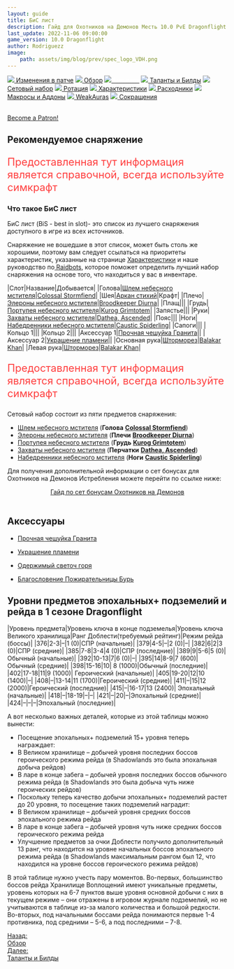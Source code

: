 ```yaml
---
layout: guide
title: БиС лист
description: Гайд для Охотников на Демонов Месть 10.0 PvE Dragonflight
last_update: 2022-11-06 09:00:00
game_version: 10.0 Dragonflight
author: Rodriguezz
image:
    path: assets/img/blog/prev/spec_logo_VDH.png
---
```


<div id="smooth-nav-outer">
<a href="{{ site.url }}/guide/vengeance/changes-patch.html"><img src="https://wow.zamimg.com/images/wow/icons/medium/inv_misc_spyglass_02.jpg"> Изменения в патче</a>
<a href="{{ site.url }}/guide/vengeance/overview.html"><img src="https://wow.zamimg.com/images/wow/icons/medium/inv_misc_spyglass_02.jpg"> Обзор</a>
<a href="{{ site.url }}/guide/vengeance/gear.html"><img src="https://wow.zamimg.com/images/wow/icons/medium/inv_chest_chain_03.jpg"><span style="color: white;"> Бис лист</span></a>
<a href="{{ site.url }}/guide/vengeance/talent-builds.html"><img src="https://wow.zamimg.com/images/wow/icons/medium/ability_marksmanship.jpg"> Таланты и Билды</a>
<a href="{{ site.url }}/guide/vengeance/Set-bonuses.html"><img src="https://wow.zamimg.com/images/wow/icons/medium/wow_token01.jpg"> Сетовый набор</a>
<a href="{{ site.url }}/guide/vengeance/rotation-priority.html"><img src="https://wow.zamimg.com/images/wow/icons/medium/wow_token01.jpg"> Ротация</a>
<a href="{{ site.url }}/guide/vengeance/stats.html"><img src="https://wow.zamimg.com/images/wow/icons/medium/inv_inscription_80_warscroll_intellect.jpg"> Характеристики</a>
<a href="{{ site.url }}/guide/vengeance/consumables.html"><img src="https://wow.zamimg.com/images/wow/icons/medium/inv_potion_92.jpg"> Расходники</a>
<a href="{{ site.url }}/guide/vengeance/macros-addons.html"><img src="https://wow.zamimg.com/images/wow/icons/medium/inv_eng_gearspringparts.jpg"> Макросы и Аддоны</a>
<a href="{{ site.url }}/guide/vengeance/weakauras.html"><img src="https://wow.zamimg.com/images/wow/icons/medium/spell_holy_auramastery.jpg"> WeakAuras</a>
<a href="{{ site.url }}/guide/vengeance/common-terms.html"><img src="https://wow.zamimg.com/images/wow/icons/medium/ui_chat.jpg"> Сокращения</a>
</div>
<br>

<a href="https://www.patreon.com/bePatron?u=43917749"  data-patreon-widget-type="become-patron-button">Become a Patron!</a><script async src="https://c6.patreon.com/becomePatronButton.bundle.js"></script>

## Рекомендуемое снаряжение

<p style="color:#ff4040;font-size:1.7em;">Предоставленная тут информация является справочной, всегда используйте симкрафт</p>

### Что такое БиС лист

БиС лист (BiS - best in slot)- это список из лучшего снаряжения доступного в игре из всех источников.

Снаряжение не вошедшие в этот список, может быть столь же хорошими, поэтому вам следует ссылаться на приоритеты характеристик, указанные на странице <a href="{{ site.url }}/guide/vengeance/stats.html"> Характеристики</a> и наше руководство по<a href="{{ site.url }}/guide/general/raidbots.html"> Raidbots</a>, которое поможет определить лучший набор снаряжения на основе того, что находиться у вас в инвентаре.	   

<div class="table-box" markdown="1">

|Слот|Название|Добывается|
|Голова|[Шлем небесного мстителя](https://www.wowhead.com/ru/item=200345)|[Colossal Stormfiend](https://www.wowhead.com/ru/npc=197145/)|
|Шея|[Аркан стихий](https://www.wowhead.com/ru/item=193001)|Крафт|
|Плечо|[Элероны небесного мстителя](https://www.wowhead.com/ru/item=200347)|[Broodkeeper Diurna](https://ru.wowhead.com/npc=190245)|
|Плащ|[]()|[]()|
|Грудь|[Портупея небесного мстителя](https://www.wowhead.com/ru/item=200342)|[Kurog Grimtotem](https://ru.wowhead.com/npc=184986)|
|Запястье|[]()|[]()|
|Руки|[Захваты небесного мстителя](https://www.wowhead.com/ru/item=200344)|[Dathea, Ascended](https://ru.wowhead.com/npc=189813)|
|Пояс|[]()|[]()|
|Ноги|[Набедренники небесного мстителя](https://www.wowhead.com/ru/item=200346/)|[Caustic Spiderling](https://ru.wowhead.com/npc=189233)|
|Сапоги|[]()|[]()|
|Кольцо 1|[]()|[]()|
|Кольцо 2|[]()|[]()|
|Аксессуар 1|[Прочная чешуйка Гранита](https://www.wowhead.com/ru/item=193689/)|[]()|
|Аксессуар 2|[Украшение пламени](https://www.wowhead.com/ru/item=194299/)|[]()|
|Основная рука|[Шторморез](https://www.wowhead.com/ru/item=193688)|[Balakar Khan](https://www.wowhead.com/ru/npc=186151)|
|Левая рука|[Шторморез](https://www.wowhead.com/ru/item=193688)|[Balakar Khan](https://www.wowhead.com/ru/npc=186151)|

</div>

<p style="color:#ff4040;font-size:1.7em;">Предоставленная тут информация является справочной, всегда используйте симкрафт</p>

Сетовый набор состоит из пяти предметов снаряжения:

* <span class="q4">[Шлем небесного мстителя](https://www.wowhead.com/ru/item=200345)</span> (**Голова** [**Colossal Stormfiend**](https://www.wowhead.com/ru/npc=197145/))
* <span class="q4">[Элероны небесного мстителя](https://www.wowhead.com/ru/item=200347)</span> (**Плечи** [**Broodkeeper Diurna**](https://www.wowhead.com/ru/npc=190245))
* <span class="q4">[Портупея небесного мстителя](https://www.wowhead.com/ru/item=200342)</span> (**Грудь** [**Kurog Grimtotem**](https://www.wowhead.com/ru/npc=184986/))
* <span class="q4">[Захваты небесного мстителя](https://www.wowhead.com/ru/item=200344)</span> (**Перчатки** [**Dathea, Ascended**](https://www.wowhead.com/ru/npc=189813))
* <span class="q4">[Набедренники небесного мстителя](https://www.wowhead.com/ru/item=200346/)</span> (**Ноги** [**Caustic Spiderling**](https://www.wowhead.com/ru/npc=189233/))

Для получения дополнительной информации о сет бонусах для Охотников на Демонов Истребления можете  перейти по ссылке ниже: 

<div style="text-align: -webkit-center; text-align: -moz-center;">
<a class="c12 cta-button" href="{{ site.url }}/guide/vengeance/set-bonuses.html" data-border="strong" data-markup-content-target="1" data-icon="true">
<span class="cta-button-icon" style="background-image: url(&quot;https://wow.zamimg.com/images/wow/icons/medium/wow_token01.jpg&quot;);">
</span>Гайд по сет бонусам Охотников на Демонов</a></div><br>

## Аксессуары

* [Прочная чешуйка Гранита](https://www.wowhead.com/ru/item=193689/)
* [Украшение пламени](https://www.wowhead.com/ru/item=194299/)

* [Одержимый светоч горя](https://www.wowhead.com/ru/item=194308)
* [Благословение Пожирательницы Бурь](https://www.wowhead.com/ru/item=194302/)

## Уровни предметов эпохальных+ подземелий и рейда в 1 сезоне Dragonflight

|Уровень предмета|Уровень ключа в конце подземелья|Уровень ключа Великого хранилища|Ранг Доблести(требуемый рейтинг)|Режим рейда (боссы)|
|376|2-3|–|1 (0)|СПР (начальные)|
|379|4-5|–|2 (0)|–|
|382|6|2|3 (0)|СПР (средние)|
|385|7-8|3-4|4 (0)|СПР (последние)|
|389|9|5-6|5 (0)|Обычный (начальные)|
|392|10-13|7|6 (0)|–|
|395|14|8-9|7 (600)|	Обычный (средние)|
|398|15-16|10|	8 (1000)|Обычный (последние)|
|402|17-18|11|9 (1000)|	Героический (начальные)|
|405|19-20|12|10 (1400)|–|
|408|–|13-14|11 (1700)|Героический (средние)|
|411|–|15|12 (2000)|Героический (последние)|
|415|–|16-17|13 (2400)|	Эпохальный (начальные)|
|418|–|18-19|–|–|
|421|–|20|–|Эпохальный (средние)|
|424|–|–|–|Эпохальный (последние)|

А вот несколько важных деталей, которые из этой таблицы можно вынести:
* Посещение эпохальных+ подземелий 15+ уровня теперь награждает:
* В Великом хранилище – добычей уровня последних боссов героического режима рейда (в Shadowlands это была эпохальная добыча рейдов)
* В ларе в конце забега – добычей уровня последних боссов обычного режима рейда (в Shadowlands это была добыча чуть ниже героических рейдов)
* Поскольку теперь качество добычи эпохальных+ подземелий растет до 20 уровня, то посещение таких подземелий наградит:
* В Великом хранилище – добычей уровня средних боссов эпохального режима рейда
* В ларе в конце забега – добычей уровня чуть ниже средних боссов героического режима рейда
* Улучшение предметов за очки Доблести получило дополнительный 13 ранг, что находится на уровне начальных боссов эпохального режима рейда (в Shadowlands максимальным рангом был 12, что находился на уровне боссов героического режима рейдов)

В этой таблице нужно учесть пару моментов. Во-первых, большинство боссов рейда Хранилище Воплощений имеют уникальные предметы, уровень которых на 6-7 пунктов выше уровня основной добычи с них в текущем режиме – они отражены в игровом журнале подземелий, но не учитываются в таблице из-за малого количества и большой редкости. Во-вторых, под начальными боссами рейда понимаются первые 1-4 противника, под средними – 5-6, а под последними – 7-8.

<div class="minibox minibox-left"><a href="{{ site.url }}/guide/vengeance/overview.html">Назад:<br>Обзор</a></div> 
<div class="minibox"><a href="{{ site.url }}/guide/vengeance/talent-builds.html">Далее:<br>Таланты и Билды</a></div>









